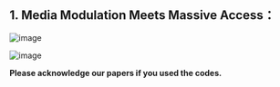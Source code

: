 ## 1. Media Modulation Meets Massive Access：

![image](/assets/TVT_media_modulation_1.PNG)


![image](/assets/TVTmedia_modulation_2.PNG)

**Please  acknowledge our papers if you used the codes.**
